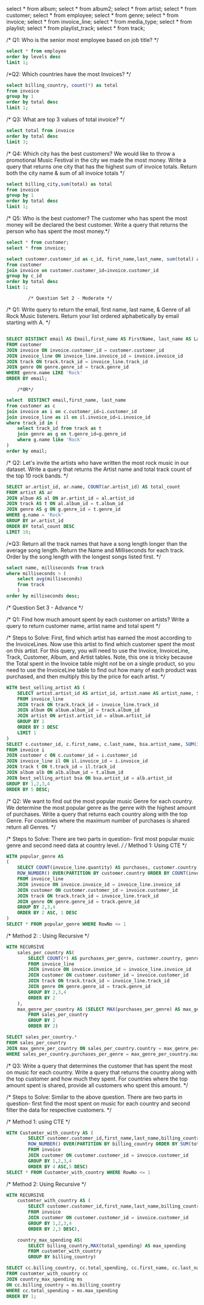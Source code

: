 
select * from album;
select * from album2;
select * from artist;
select * from customer;
select * from employee;
select * from genre;
select * from invoice;
select * from invoice_line;
select * from media_type;
select * from playlist;
select * from playlist_track;
select * from track;

/* Q1: Who is the senior most employee based on job title? */
```sql
select * from employee
order by levels desc 
limit 1;
```


/*Q2: Which countries have the most Invoices? */
```sql
select billing_country, count(*) as total
from invoice
group by 1
order by total desc
limit 1;
```


/* Q3: What are top 3 values of total invoice? */
```sql
select total from invoice
order by total desc
limit 3;
```

/* Q4: Which city has the best customers? We would like to throw a promotional
Music Festival in the city we made the most money. 
Write a query that returns one city that has the highest sum of invoice totals. 
Return both the city name & sum of all invoice totals */

```sql
select billing_city,sum(total) as total
from invoice
group by 1
order by total desc
limit 1;
```

/* Q5: Who is the best customer? The customer who has spent the most money will be declared the
best customer.  Write a query that returns the person who has spent the most money.*/

```sql
select * from customer;
select * from invoice;

select customer.customer_id as c_id, first_name,last_name, sum(total) as total 
from customer
join invoice on customer.customer_id=invoice.customer_id
group by c_id
order by total desc
limit 1;
```

			/* Question Set 2 - Moderate */

/* Q1: Write query to return the email, first name, last name, & Genre of all Rock Music listeners. 
Return your list ordered alphabetically by email starting with A. */

```sql

SELECT DISTINCT email AS Email,first_name AS FirstName, last_name AS LastName, genre.name AS Name
FROM customer
JOIN invoice ON invoice.customer_id = customer.customer_id
JOIN invoice_line ON invoice_line.invoice_id = invoice.invoice_id
JOIN track ON track.track_id = invoice_line.track_id
JOIN genre ON genre.genre_id = track.genre_id
WHERE genre.name LIKE 'Rock'
ORDER BY email;
```
		/*OR*/
```sql
select  DISTINCT email,first_name, last_name
from customer as c
join invoice as i on c.customer_id=i.customer_id
join invoice_line as il on il.invoice_id=i.invoice_id
where track_id in (
	select track_id from track as t
	join genre as g on t.genre_id=g.genre_id
	where g.name like 'Rock'
)
order by email;
```


/* Q2: Let's invite the artists who have written the most rock music in our dataset. 
Write a query that returns the Artist name and total track count of the top 10 rock bands. */

```sql
SELECT ar.artist_id, ar.name, COUNT(ar.artist_id) AS total_count
FROM artist AS ar
JOIN album AS al ON ar.artist_id = al.artist_id
JOIN track AS t ON al.album_id = t.album_id
JOIN genre AS g ON g.genre_id = t.genre_id
WHERE g.name = 'Rock'
GROUP BY ar.artist_id
ORDER BY total_count DESC
LIMIT 10;
```

/*Q3: Return all the track names that have a song length longer than the average song length. Return 
the Name and Milliseconds for each track. Order by the song length with the longest songs listed first. */

```sql
select name, milliseconds from track
where milliseconds > (
	select avg(milliseconds)
	from track 
	)
order by milliseconds desc;
```

/* Question Set 3 - Advance */

/* Q1: Find how much amount spent by each customer on artists?
Write a query to return customer name, artist name and total spent */

/* Steps to Solve: First, find which artist has earned the most according to the InvoiceLines. 
Now use this artist to find which customer spent the most on this artist. For this query, 
you will need to use the Invoice, InvoiceLine, Track, Customer, Album, and Artist tables. 
Note, this one is tricky because the Total spent in the Invoice table might not be on a single product, 
so you need to use the InvoiceLine table to find out how many of each product was purchased,
and then multiply this by the price for each artist. */

```sql
WITH best_selling_artist AS (
	SELECT artist.artist_id AS artist_id, artist.name AS artist_name, SUM(invoice_line.unit_price*invoice_line.quantity) AS total_sales
	FROM invoice_line
	JOIN track ON track.track_id = invoice_line.track_id
	JOIN album ON album.album_id = track.album_id
	JOIN artist ON artist.artist_id = album.artist_id
	GROUP BY 1
	ORDER BY 3 DESC
	LIMIT 1
)
SELECT c.customer_id, c.first_name, c.last_name, bsa.artist_name, SUM(il.unit_price*il.quantity) AS amount_spent
FROM invoice i
JOIN customer c ON c.customer_id = i.customer_id
JOIN invoice_line il ON il.invoice_id = i.invoice_id
JOIN track t ON t.track_id = il.track_id
JOIN album alb ON alb.album_id = t.album_id
JOIN best_selling_artist bsa ON bsa.artist_id = alb.artist_id
GROUP BY 1,2,3,4
ORDER BY 5 DESC;
```


/* Q2: We want to find out the most popular music Genre for each country. We determine the most
popular genre as the genre with the highest amount of purchases. Write a query that returns 
each country along with the top Genre. For countries where the maximum number of purchases
is shared return all Genres. */

/* Steps to Solve:  There are two parts in question- first most popular music genre 
and second need data at country level. */
/* Method 1: Using CTE */

```sql
WITH popular_genre AS 
(
    SELECT COUNT(invoice_line.quantity) AS purchases, customer.country, genre.name, genre.genre_id, 
	ROW_NUMBER() OVER(PARTITION BY customer.country ORDER BY COUNT(invoice_line.quantity) DESC) AS RowNo 
    FROM invoice_line 
	JOIN invoice ON invoice.invoice_id = invoice_line.invoice_id
	JOIN customer ON customer.customer_id = invoice.customer_id
	JOIN track ON track.track_id = invoice_line.track_id
	JOIN genre ON genre.genre_id = track.genre_id
	GROUP BY 2,3,4
	ORDER BY 2 ASC, 1 DESC
)
SELECT * FROM popular_genre WHERE RowNo <= 1
```

/* Method 2: : Using Recursive */

```sql
WITH RECURSIVE
	sales_per_country AS(
		SELECT COUNT(*) AS purchases_per_genre, customer.country, genre.name, genre.genre_id
		FROM invoice_line
		JOIN invoice ON invoice.invoice_id = invoice_line.invoice_id
		JOIN customer ON customer.customer_id = invoice.customer_id
		JOIN track ON track.track_id = invoice_line.track_id
		JOIN genre ON genre.genre_id = track.genre_id
		GROUP BY 2,3,4
		ORDER BY 2
	),
	max_genre_per_country AS (SELECT MAX(purchases_per_genre) AS max_genre_number, country
		FROM sales_per_country
		GROUP BY 2
		ORDER BY 2)

SELECT sales_per_country.* 
FROM sales_per_country
JOIN max_genre_per_country ON sales_per_country.country = max_genre_per_country.country
WHERE sales_per_country.purchases_per_genre = max_genre_per_country.max_genre_number;
```


/* Q3: Write a query that determines the customer that has spent the most on music for each country. 
Write a query that returns the country along with the top customer and how much they spent. 
For countries where the top amount spent is shared, provide all customers who spent this amount. */

/* Steps to Solve:  Similar to the above question. There are two parts in question- 
first find the most spent on music for each country and second filter the data for respective customers. */

/* Method 1: using CTE */

```sql
WITH Customter_with_country AS (
		SELECT customer.customer_id,first_name,last_name,billing_country,SUM(total) AS total_spending,
	    ROW_NUMBER() OVER(PARTITION BY billing_country ORDER BY SUM(total) DESC) AS RowNo 
		FROM invoice
		JOIN customer ON customer.customer_id = invoice.customer_id
		GROUP BY 1,2,3,4
		ORDER BY 4 ASC,5 DESC)
SELECT * FROM Customter_with_country WHERE RowNo <= 1
```

/* Method 2: Using Recursive */

```sql
WITH RECURSIVE 
	customter_with_country AS (
		SELECT customer.customer_id,first_name,last_name,billing_country,SUM(total) AS total_spending
		FROM invoice
		JOIN customer ON customer.customer_id = invoice.customer_id
		GROUP BY 1,2,3,4
		ORDER BY 2,3 DESC),

	country_max_spending AS(
		SELECT billing_country,MAX(total_spending) AS max_spending
		FROM customter_with_country
		GROUP BY billing_country)

SELECT cc.billing_country, cc.total_spending, cc.first_name, cc.last_name, cc.customer_id
FROM customter_with_country cc
JOIN country_max_spending ms
ON cc.billing_country = ms.billing_country
WHERE cc.total_spending = ms.max_spending
ORDER BY 1;
```
